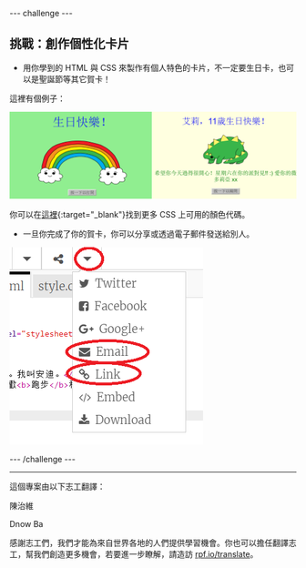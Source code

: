 --- challenge ---

## 挑戰：創作個性化卡片

+ 用你學到的 HTML 與 CSS 來製作有個人特色的卡片，不一定要生日卡，也可以是聖誕節等其它賀卡！

這裡有個例子：

![截圖](images/birthday-final.png)

你可以在[這裡](http://jumpto.cc/colours){:target="_blank"}找到更多 CSS 上可用的顏色代碼。

+ 一旦你完成了你的賀卡，你可以分享或透過電子郵件發送給別人。

![截圖](images/birthday-share.png)

--- /challenge ---


***
這個專案由以下志工翻譯：

陳治維

Dnow Ba

感謝志工們，我們才能為來自世界各地的人們提供學習機會。你也可以擔任翻譯志工，幫我們創造更多機會，若要進一步瞭解，請造訪 [rpf.io/translate](https://rpf.io/translate)。